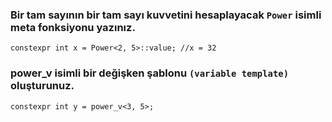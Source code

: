 ### Bir tam sayının bir tam sayı kuvvetini hesaplayacak `Power` isimli meta fonksiyonu yazınız. 

`constexpr int x = Power<2, 5>::value; //x = 32`

### power_v isimli bir değişken şablonu `(variable template)` oluşturunuz.

`constexpr int y = power_v<3, 5>;`
